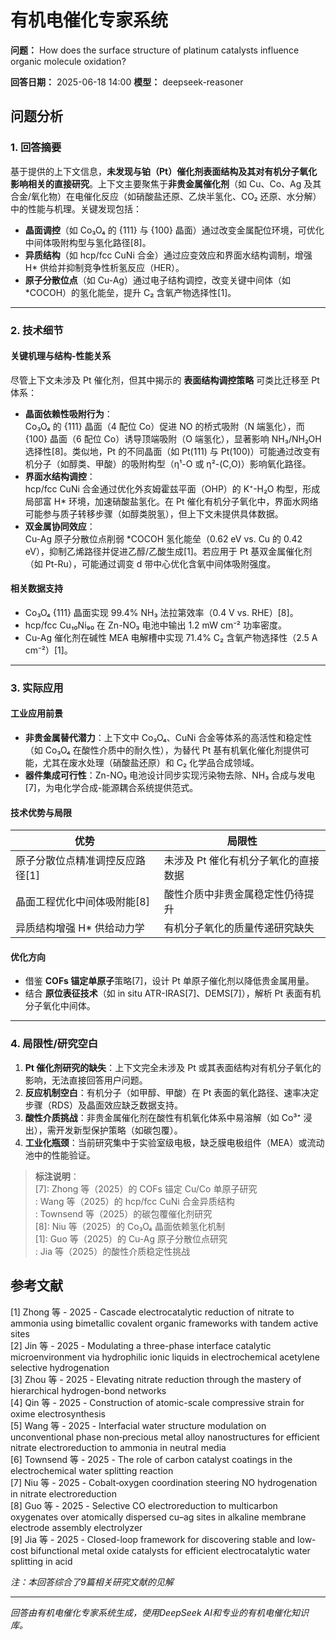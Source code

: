 # 有机电催化专家系统

**问题：** How does the surface structure of platinum catalysts influence organic molecule oxidation?

**回答日期：** 2025-06-18 14:00
**模型：** deepseek-reasoner

## 问题分析
### 1. 回答摘要    
基于提供的上下文信息，**未发现与铂（Pt）催化剂表面结构及其对有机分子氧化影响相关的直接研究**。上下文主要聚焦于**非贵金属催化剂**（如 Cu、Co、Ag 及其合金/氧化物）在电催化反应（如硝酸盐还原、乙炔半氢化、CO₂ 还原、水分解）中的性能与机理。关键发现包括：    
- **晶面调控**（如 Co₃O₄ 的 {111} 与 {100} 晶面）通过改变金属配位环境，可优化中间体吸附构型与氢化路径[8]。      
- **异质结构**（如 hcp/fcc CuNi 合金）通过应变效应和界面水结构调制，增强 H* 供给并抑制竞争性析氢反应（HER）。      
- **原子分散位点**（如 Cu-Ag）通过电子结构调控，改变关键中间体（如 *COCOH）的氢化能垒，提升 C₂ 含氧产物选择性[1]。    

---

### 2. 技术细节    
#### 关键机理与结构-性能关系    
尽管上下文未涉及 Pt 催化剂，但其中揭示的 **表面结构调控策略** 可类比迁移至 Pt 体系：    
- **晶面依赖性吸附行为**：      
  Co₃O₄ 的 {111} 晶面（4 配位 Co）促进 NO 的桥式吸附（N 端氢化），而 {100} 晶面（6 配位 Co）诱导顶端吸附（O 端氢化），显著影响 NH₃/NH₂OH 选择性[8]。类似地，Pt 的不同晶面（如 Pt(111) 与 Pt(100)）可能通过改变有机分子（如醇类、甲酸）的吸附构型（η¹-O 或 η²-(C,O)）影响氧化路径。    
- **界面水结构调控**：      
  hcp/fcc CuNi 合金通过优化外亥姆霍兹平面（OHP）的 K⁺-H₂O 构型，形成局部富 H* 环境，加速硝酸盐氢化。在 Pt 催化有机分子氧化中，界面水网络可能参与质子转移步骤（如醇类脱氢），但上下文未提供具体数据。    
- **双金属协同效应**：      
  Cu-Ag 原子分散位点削弱 *COCOH 氢化能垒（0.62 eV vs. Cu 的 0.42 eV），抑制乙烯路径并促进乙醇/乙酸生成[1]。若应用于 Pt 基双金属催化剂（如 Pt-Ru），可能通过调变 d 带中心优化含氧中间体吸附强度。  

#### 相关数据支持    
- Co₃O₄ {111} 晶面实现 99.4% NH₃ 法拉第效率（0.4 V vs. RHE）[8]。      
- hcp/fcc Cu₁₀Ni₉₀ 在 Zn-NO₃ 电池中输出 1.2 mW cm⁻² 功率密度。      
- Cu-Ag 催化剂在碱性 MEA 电解槽中实现 71.4% C₂ 含氧产物选择性（2.5 A cm⁻²）[1]。    

---

### 3. 实际应用    
#### 工业应用前景    
- **非贵金属替代潜力**：上下文中 Co₃O₄、CuNi 合金等体系的高活性和稳定性（如 Co₃O₄ 在酸性介质中的耐久性），为替代 Pt 基有机氧化催化剂提供可能，尤其在废水处理（硝酸盐还原）和 C₂ 化学品合成领域。      
- **器件集成可行性**：Zn-NO₃ 电池设计同步实现污染物去除、NH₃ 合成与发电[7]，为电化学合成-能源耦合系统提供范式。    

#### 技术优势与局限    
| **优势**                                | **局限性**                              |    
|----------------------------------------|----------------------------------------|    
| 原子分散位点精准调控反应路径[1]      | 未涉及 Pt 催化有机分子氧化的直接数据     |    
| 晶面工程优化中间体吸附能[8]         | 酸性介质中非贵金属稳定性仍待提升 |    
| 异质结构增强 H* 供给动力学       | 有机分子氧化的质量传递研究缺失          |  

#### 优化方向    
- 借鉴 **COFs 锚定单原子**策略[7]，设计 Pt 单原子催化剂以降低贵金属用量。      
- 结合 **原位表征技术**（如 in situ ATR-IRAS[7]、DEMS[7]），解析 Pt 表面有机分子氧化中间体。    

---

### 4. 局限性/研究空白    
1. **Pt 催化剂研究的缺失**：上下文完全未涉及 Pt 或其表面结构对有机分子氧化的影响，无法直接回答用户问题。    
2. **反应机制空白**：有机分子（如甲醇、甲酸）在 Pt 表面的氧化路径、速率决定步骤（RDS）及晶面效应缺乏数据支持。    
3. **酸性介质挑战**：非贵金属催化剂在酸性有机氧化体系中易溶解（如 Co³⁺ 浸出），需开发新型保护策略（如碳包覆）。    
4. **工业化瓶颈**：当前研究集中于实验室级电极，缺乏膜电极组件（MEA）或流动池中的性能验证。  

> **标注说明**：    
> [7]: Zhong 等（2025）的 COFs 锚定 Cu/Co 单原子研究    
> : Wang 等（2025）的 hcp/fcc CuNi 合金异质结构    
> : Townsend 等（2025）的碳包覆催化剂研究    
> [8]: Niu 等（2025）的 Co₃O₄ 晶面依赖氢化机制    
> [1]: Guo 等（2025）的 Cu-Ag 原子分散位点研究    
> : Jia 等（2025）的酸性介质稳定性挑战

## 参考文献
[1] Zhong 等 - 2025 - Cascade electrocatalytic reduction of nitrate to ammonia using bimetallic covalent organic frameworks with tandem active sites  
[2] Jin 等 - 2025 - Modulating a three-phase interface catalytic microenvironment via hydrophilic ionic liquids in electrochemical acetylene selective hydrogenation  
[3] Zhou 等 - 2025 - Elevating nitrate reduction through the mastery of hierarchical hydrogen-bond networks  
[4] Qin 等 - 2025 - Construction of atomic-scale compressive strain for oxime electrosynthesis  
[5] Wang 等 - 2025 - Interfacial water structure modulation on unconventional phase non‐precious metal alloy nanostructures for efficient nitrate electroreduction to ammonia in neutral media  
[6] Townsend 等 - 2025 - The role of carbon catalyst coatings in the electrochemical water splitting reaction  
[7] Niu 等 - 2025 - Cobalt‐oxygen coordination steering NO hydrogenation in nitrate electroreduction  
[8] Guo 等 - 2025 - Selective CO electroreduction to multicarbon oxygenates over atomically dispersed cu–ag sites in alkaline membrane electrode assembly electrolyzer  
[9] Jia 等 - 2025 - Closed-loop framework for discovering stable and low-cost bifunctional metal oxide catalysts for efficient electrocatalytic water splitting in acid  

*注：本回答综合了9篇相关研究文献的见解*

---
*回答由有机电催化专家系统生成，使用DeepSeek AI和专业的有机电催化知识库。*
